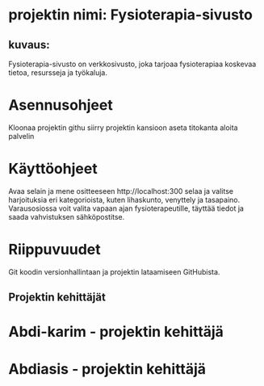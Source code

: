 
# projektin nimi: Fysioterapia-sivusto
## kuvaus:

 Fysioterapia-sivusto on verkkosivusto, joka tarjoaa fysioterapiaa koskevaa tietoa, resursseja ja työkaluja.

# Asennusohjeet

Kloonaa projektin githu
siirry projektin kansioon
aseta titokanta
aloita palvelin 

# Käyttöohjeet

Avaa selain ja mene ositteeseen http://localhost:300 
selaa ja valitse harjoituksia eri kategorioista, kuten lihaskunto, venyttely ja tasapaino.  
Varausosiossa voit valita vapaan ajan fysioterapeutille, täyttää tiedot ja saada vahvistuksen sähköpostitse.


# Riippuvuudet

Git koodin versionhallintaan ja projektin lataamiseen GitHubista.


## Projektin kehittäjät

# Abdi-karim - projektin kehittäjä
# Abdiasis   - projektin kehittäjä 


